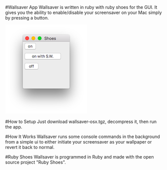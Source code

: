 #Wallsaver App
Wallsaver is written in ruby with ruby shoes for the GUI. It gives you the ability to enable/disable your screensaver on your Mac simply by pressing a button.

![](https://github.com/gianlazz/Wallsaver/blob/gh-pages/images/screenshot1.png?raw=true)

#How to Setup
Just download wallsaver-osx.tgz, decompress it, then run the app.

#How It Works
Wallsaver runs some console commands in the background from a simple ui to either initiate your screensaver as your wallpaper or revert it back to normal.

#Ruby Shoes
Wallsaver is programmed in Ruby and made with the open source project "Ruby Shoes".
